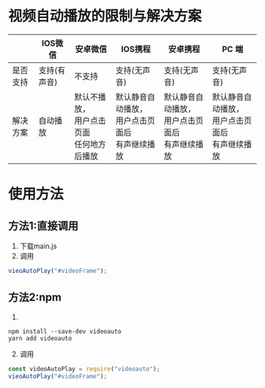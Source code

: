# 视频自动播放的限制与解决方案

|   |  IOS微信   | 安卓微信  |  IOS携程   | 安卓携程  | PC 端 |
|  ----  |  ----  | ----  |  ----  | ----  | ---- |
| 是否支持 | 支持(有声音)  | 不支持 | 支持(无声音)  | 支持(无声音)  | 支持(无声音)  | 
| 解决方案| 自动播放  | 默认不播放，<br/>用户点击页面<br/>任何地方后播放| 默认静音自动播放，<br/>用户点击页面后<br/>有声继续播放  | 默认静音自动播放，<br/>用户点击页面后<br/>有声继续播放  |默认静音自动播放，<br/>用户点击页面后<br/>有声继续播放  |

# 使用方法
## 方法1:直接调用
1. 下载main.js
2. 调用
```javascript
vieoAutoPlay("#videoFrame");
```

## 方法2:npm
1. 
```
npm install --save-dev videoauto
yarn add videoauto
```

2. 调用
```javascript
const videoAutoPlay = require("videoauto");
vieoAutoPlay("#videoFrame");
```